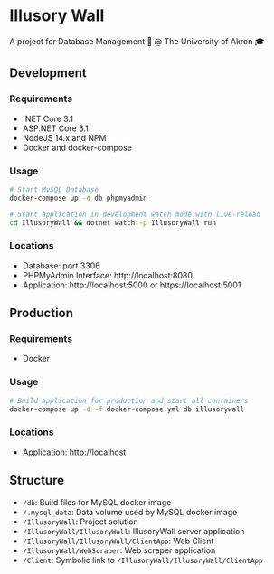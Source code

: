 # Illusory Wall

A project for Database Management 🔐 @ The University of Akron 🎓

## Development

### Requirements

-   .NET Core 3.1
-   ASP\.NET Core 3.1
-   NodeJS 14.x and NPM
-   Docker and docker-compose

### Usage

```bash
# Start MySQL Database
docker-compose up -d db phpmyadmin

# Start application in development watch mode with live-reload
cd IllusoryWall && dotnet watch -p IllusoryWall run
```

### Locations

-   Database: port 3306
-   PHPMyAdmin Interface: http://localhost:8080
-   Application: http://localhost:5000 or https://localhost:5001

## Production

### Requirements

-   Docker

### Usage

```bash
# Build application for production and start all containers
docker-compose up -d -f docker-compose.yml db illusorywall
```

### Locations

-   Application: http://localhost

## Structure

-   `/db`: Build files for MySQL docker image
-   `/.mysql_data`: Data volume used by MySQL docker image
-   `/IllusoryWall`: Project solution
-   `/IllusoryWall/IllusoryWall`: IllusoryWall server application
-   `/IllusoryWall/IllusoryWall/ClientApp`: Web Client
-   `/IllusoryWall/WebScraper`: Web scraper application
-   `/Client`: Symbolic link to `/IllusoryWall/IllusoryWall/ClientApp`
